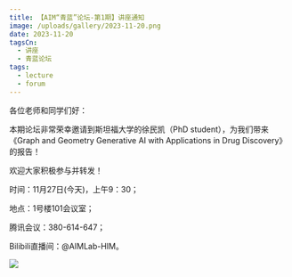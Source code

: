 ```yaml
---
title: 【AIM“青蓝”论坛-第1期】讲座通知
image: /uploads/gallery/2023-11-20.png
date: 2023-11-20
tagsCn:
  - 讲座
  - 青蓝论坛
tags:
  - lecture
  - forum
---
```


各位老师和同学们好：

本期论坛非常荣幸邀请到斯坦福大学的徐民凯（PhD student），为我们带来《Graph and Geometry Generative AI with Applications in Drug Discovery》的报告！

欢迎大家积极参与并转发！

时间：11月27日(今天)，上午9：30；

地点：1号楼101会议室；

腾讯会议：380-614-647；

Bilibili直播间：@AIMLab-HIM。

![](/uploads/gallery/2023-11-20-aim-qinglan-forum-1.jpg)